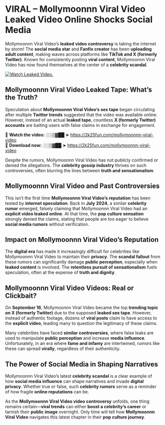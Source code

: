 # VIRAL – Mollymoonnn Viral Video Leaked Video Online Shocks Social Media 

Mollymoonnn Viral Video’s **leaked video controversy** is taking the internet by storm! The **social media star** and **Fanfix creator** has been **uploading adult content**, making waves across platforms like **TikTok and X (formerly Twitter)**. Known for consistently posting **viral content**, Mollymoonnn Viral Video has now found themselves at the center of a **celebrity scandal**.  

[![Watch Leaked Video.](https://miro.medium.com/v2/resize:fit:828/format:webp/1*cilzJN44JGOrTw9NJCrNHA.gif "Watch Leaked Video")](https://2k25fun.com/mollymoonnn-viral-video)

## **Mollymoonnn Viral Video Leaked Tape: What’s the Truth?**  
Speculation about **Mollymoonnn Viral Video’s sex tape** began circulating after multiple **Twitter trends** suggested that the video was available online. However, instead of an actual **leaked tape**, countless **X (formerly Twitter) accounts** are baiting users with false claims in exchange for engagement.  

🔹 **Watch the video:** ░░▒▓██ ➤ https://2k25fun.com/mollymoonnn-viral-video  
🔹 **Download now:** ░░▒▓██ ➤ https://2k25fun.com/mollymoonnn-viral-video  

Despite the rumors, Mollymoonnn Viral Video has not publicly confirmed or denied the allegations. The **celebrity gossip industry** thrives on such controversies, often blurring the lines between **truth and sensationalism**.  

## **Mollymoonnn Viral Video and Past Controversies**  
This isn’t the first time **Mollymoonnn Viral Video’s reputation** has been tested by **internet speculation**. Back in **July 2024**, a similar **celebrity rumor** emerged, falsely claiming that Mollymoonnn Viral Video had an **explicit video leaked online**. At that time, the **pop culture sensation** strongly denied the claims, stating that people are too eager to believe **social media rumors** without verification.  

## **Impact on Mollymoonnn Viral Video’s Reputation**  
The **digital era** has made it increasingly difficult for celebrities like Mollymoonnn Viral Video to maintain their **privacy**. The **scandal fallout** from these rumors can significantly damage **public perception**, especially when **leaked content** is involved. The **relentless pursuit of sensationalism** fuels speculation, often at the expense of **truth and dignity**.  

## **Mollymoonnn Viral Video Videos: Real or Clickbait?**  
On **September 16**, Mollymoonnn Viral Video became the top **trending topic on X (formerly Twitter)** due to the supposed **leaked sex tape**. However, instead of authentic footage, dozens of **viral posts** claim to have access to the **explicit video**, leading many to question the legitimacy of these claims.  

Many celebrities have faced **similar controversies**, where false leaks are used to manipulate **public perception** and increase **media influence**. Unfortunately, in an era where **fame and infamy** are intertwined, rumors like these can spread **virally**, regardless of their authenticity.  

## **The Power of Social Media in Shaping Narratives**  
Mollymoonnn Viral Video’s latest **celebrity scandal** is a clear example of how **social media influence** can shape narratives and invade **digital privacy**. Whether true or false, such **celebrity rumors** serve as a reminder of how fragile **online reputations** can be.  

As the **Mollymoonnn Viral Video video controversy** unfolds, one thing remains certain—**viral trends** can either **boost a celebrity’s career** or tarnish their **public image** overnight. Only time will tell how **Mollymoonnn Viral Video** navigates this latest chapter in their **pop culture journey**. 